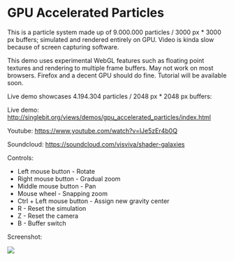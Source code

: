 # GPU Accelerated Particles

This is a particle system made up of 9.000.000 particles / 3000 px * 3000 px buffers; simulated and rendered entirely on GPU. Video is kinda slow because of screen capturing software.

This demo uses experimental WebGL features such as floating point textures and rendering to multiple frame buffers. May not work on most browsers. Firefox and a decent GPU should do fine. Tutorial will be available soon.

Live demo showcases 4.194.304 particles / 2048 px * 2048 px buffers:

Live demo: http://singlebit.org/views/demos/gpu_accelerated_particles/index.html

Youtube: https://www.youtube.com/watch?v=lJe5zEr4b0Q

Soundcloud: https://soundcloud.com/visviva/shader-galaxies

Controls:

  - Left mouse button - Rotate
  - Right mouse button - Gradual zoom
  - Middle mouse button - Pan
  - Mouse wheel - Snapping zoom
  - Ctrl + Left mouse button - Assign new gravity center
  - R - Reset the simulation
  - Z - Reset the camera
  - B - Buffer switch

Screenshot:

![](https://github.com/VisViva/GPUAcceleratedParticles/blob/master/screenshots/screenshot.jpg)
